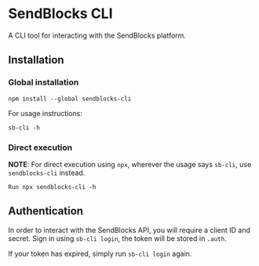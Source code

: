 # SendBlocks CLI

A CLI tool for interacting with the SendBlocks platform.

## Installation

### Global installation

```shell
npm install --global sendblocks-cli
```

For usage instructions:

```shell
sb-cli -h
```

### Direct execution

**NOTE**: For direct execution using `npx`, wherever the usage says `sb-cli`, use `sendblocks-cli` instead.

```shell
Run npx sendblocks-cli -h
```

## Authentication

In order to interact with the SendBlocks API, you will require a client ID and secret.
Sign in using `sb-cli login`, the token will be stored in `.auth`.

If your token has expired, simply run `sb-cli login` again.
